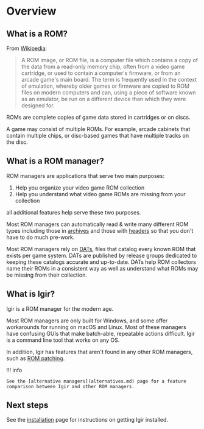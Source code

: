 # Overview

## What is a ROM?

From [Wikipedia](https://en.wikipedia.org/wiki/ROM_image):

> A ROM image, or ROM file, is a computer file which contains a copy of the data from a read-only memory chip, often from a video game cartridge, or used to contain a computer's firmware, or from an arcade game's main board. The term is frequently used in the context of emulation, whereby older games or firmware are copied to ROM files on modern computers and can, using a piece of software known as an emulator, be run on a different device than which they were designed for.

ROMs are complete copies of game data stored in cartridges or on discs.

A game may consist of multiple ROMs. For example, arcade cabinets that contain multiple chips, or disc-based games that have multiple tracks on the disc.

## What is a ROM manager?

ROM managers are applications that serve two main purposes:

1. Help you organize your video game ROM collection
2. Help you understand what video game ROMs are missing from your collection

all additional features help serve these two purposes.

Most ROM managers can automatically read & write many different ROM types including those in [archives](input/reading-archives.md) and those with [headers](roms/headers.md) so that you don't have to do much pre-work.

Most ROM managers rely on [DATs](dats/introduction.md), files that catalog every known ROM that exists per game system. DATs are published by release groups dedicated to keeping these catalogs accurate and up-to-date. DATs help ROM collectors name their ROMs in a consistent way as well as understand what ROMs may be missing from their collection.

## What is Igir?

Igir is a ROM manager for the modern age.

Most ROM managers are only built for Windows, and some offer workarounds for running on macOS and Linux. Most of these managers have confusing GUIs that make batch-able, repeatable actions difficult. Igir is a command line tool that works on any OS.

In addition, Igir has features that aren't found in any other ROM managers, such as [ROM patching](roms/patching.md).

!!! info

    See the [alternative managers](alternatives.md) page for a feature comparison between Igir and other ROM managers.

## Next steps

See the [installation](installation.md) page for instructions on getting Igir installed.
